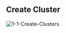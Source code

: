## Create Cluster

![1-1-Create-Clusters](https://user-images.githubusercontent.com/58792/155761550-9d0332fe-a446-424a-8e5b-aa43f1ee18ba.png)
